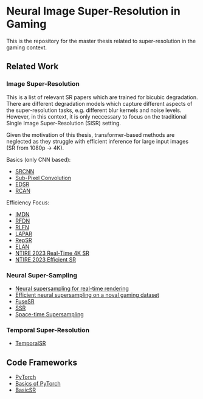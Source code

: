 # Neural Image Super-Resolution in Gaming
This is the repository for the master thesis related to super-resolution in the gaming context.

## Related Work

### Image Super-Resolution
This is a list of relevant SR papers which are trained for bicubic degradation. There are different degradation models which capture different aspects of the super-resolution tasks, e.g. different blur kernels and noise levels. However, in this context, it is only neccessary to focus on the traditional Single Image Super-Resolution (SISR) setting.

Given the motivation of this thesis, transformer-based methods are neglected as they struggle with efficient inference for large input images (SR from 1080p -> 4K).

Basics (only CNN based):
- [SRCNN](https://arxiv.org/abs/1501.00092)
- [Sub-Pixel Convolution](https://arxiv.org/abs/1609.05158)
- [EDSR](https://arxiv.org/abs/1707.02921)
- [RCAN](https://arxiv.org/abs/1807.02758)


Efficiency Focus:
- [IMDN](https://arxiv.org/pdf/1909.11856.pdf)
- [RFDN](https://arxiv.org/pdf/2009.11551.pdf)
- [RLFN](https://arxiv.org/pdf/2205.07514.pdf)
- [LAPAR](https://papers.nips.cc/paper/2020/file/eaae339c4d89fc102edd9dbdb6a28915-Paper.pdf)
- [RepSR](https://arxiv.org/pdf/2205.05671.pdf)
- [ELAN](https://arxiv.org/pdf/2203.05568.pdf) 
- [NTIRE 2023 Real-Time 4K SR](https://openaccess.thecvf.com/content/CVPR2023W/NTIRE/papers/Conde_Efficient_Deep_Models_for_Real-Time_4K_Image_Super-Resolution._NTIRE_2023_CVPRW_2023_paper.pdf)
- [NTIRE 2023 Efficient SR](https://openaccess.thecvf.com/content/CVPR2023W/NTIRE/papers/Li_NTIRE_2023_Challenge_on_Efficient_Super-Resolution_Methods_and_Results_CVPRW_2023_paper.pdf)

### Neural Super-Sampling
- [Neural supersampling for real-time rendering](https://dl.acm.org/doi/abs/10.1145/3386569.3392376)
- [Efficient neural supersampling on a noval gaming dataset](http://openaccess.thecvf.com/content/ICCV2023/papers/Mercier_Efficient_Neural_Supersampling_on_a_Novel_Gaming_Dataset_ICCV_2023_paper.pdf)
- [FuseSR](https://arxiv.org/abs/2310.09726)
- [SSR](https://arxiv.org/pdf/2301.01036.pdf)
- [Space-time Supersampling](https://arxiv.org/pdf/2312.10890v1.pdf)

### Temporal Super-Resolution
- [TemporalSR](https://www.wisdom.weizmann.ac.il/~vision/DeepTemporalSR/supplementary/AcrossScalesAndDimensions_ECCV2020.pdf)

## Code Frameworks
- [PyTorch](https://pytorch.org)
- [Basics of PyTorch](https://pytorch.org/tutorials/)
- [BasicSR](https://github.com/XPixelGroup/BasicSR)
